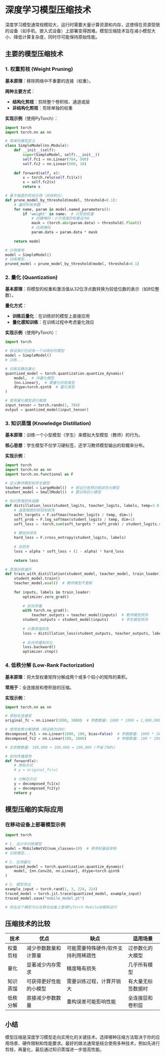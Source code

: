 # 深度学习模型压缩技术

深度学习模型通常规模较大，运行时需要大量计算资源和内存，这使得在资源受限的设备（如手机、嵌入式设备）上部署变得困难。模型压缩技术旨在减小模型大小、降低计算复杂度，同时尽可能保持原始性能。

## 主要的模型压缩技术

### 1. 权重剪枝 (Weight Pruning)

**基本原理**：移除网络中不重要的连接（权重）。

**两种主要方式**：
- **结构化剪枝**：剪除整个卷积核、通道或层
- **非结构化剪枝**：剪除单独的权重

**实现示例**（使用PyTorch）：

```python
import torch
import torch.nn as nn

# 简单的模型定义
class SimpleModel(nn.Module):
    def __init__(self):
        super(SimpleModel, self).__init__()
        self.fc1 = nn.Linear(784, 500)
        self.fc2 = nn.Linear(500, 10)
        
    def forward(self, x):
        x = torch.relu(self.fc1(x))
        x = self.fc2(x)
        return x

# 基于幅度的剪枝示例（非结构化）
def prune_model_by_threshold(model, threshold=0.1):
    # 遍历所有参数
    for name, param in model.named_parameters():
        if 'weight' in name:  # 只剪枝权重
            # 创建掩码：小于阈值的权重设为0
            mask = (torch.abs(param.data) > threshold).float()
            # 应用掩码
            param.data = param.data * mask
    
    return model

# 示例使用
model = SimpleModel()
# 训练模型...
pruned_model = prune_model_by_threshold(model, threshold=0.1)
```

### 2. 量化 (Quantization)

**基本原理**：将模型的权重和激活值从32位浮点数转换为较低位数的表示（如8位整数）。

**量化方式**：
- **训练后量化**：在训练好的模型上直接应用
- **量化感知训练**：在训练过程中考虑量化效应

**实现示例**（使用PyTorch）：

```python
import torch

# 假设我们已经有一个训练好的模型
model = SimpleModel()
# 训练...

# 训练后静态量化
quantized_model = torch.quantization.quantize_dynamic(
    model,  # 待量化模型
    {nn.Linear},  # 要量化的层类型
    dtype=torch.qint8  # 量化类型
)

# 使用量化模型进行推理
input_tensor = torch.randn(1, 784)
output = quantized_model(input_tensor)
```

### 3. 知识蒸馏 (Knowledge Distillation)

**基本原理**：训练一个小型模型（学生）来模拟大型模型（教师）的行为。

**核心思想**：学生模型不仅学习硬标签，还学习教师模型输出的软概率分布。

**实现示例**：

```python
import torch
import torch.nn as nn
import torch.nn.functional as F

# 定义教师模型和学生模型
teacher_model = LargeModel()  # 假设已有预训练好的大模型
student_model = SmallModel()  # 要训练的小模型

# 知识蒸馏损失函数
def distillation_loss(student_logits, teacher_logits, labels, temp=3.0, alpha=0.5):
    # 温度缩放的软目标损失
    soft_targets = F.softmax(teacher_logits / temp, dim=1)
    soft_prob = F.log_softmax(student_logits / temp, dim=1)
    soft_loss = -torch.sum(soft_targets * soft_prob) / student_logits.size(0) * (temp * temp)
    
    # 硬目标损失
    hard_loss = F.cross_entropy(student_logits, labels)
    
    # 总损失
    loss = alpha * soft_loss + (1 - alpha) * hard_loss
    
    return loss

# 蒸馏训练循环
def train_with_distillation(student_model, teacher_model, train_loader, optimizer):
    student_model.train()
    teacher_model.eval()  # 教师模型不更新
    
    for inputs, labels in train_loader:
        optimizer.zero_grad()
        
        # 前向传播
        with torch.no_grad():
            teacher_outputs = teacher_model(inputs)  # 教师模型预测
        student_outputs = student_model(inputs)      # 学生模型预测
        
        # 计算蒸馏损失
        loss = distillation_loss(student_outputs, teacher_outputs, labels)
        
        # 反向传播和优化
        loss.backward()
        optimizer.step()
```

### 4. 低秩分解 (Low-Rank Factorization)

**基本原理**：将大型权重矩阵分解成两个或多个较小的矩阵的乘积。

**常用于**：全连接层和卷积层的压缩。

**实现示例**：

```python
import torch.nn as nn

# 原始全连接层
original_fc = nn.Linear(1000, 1000)  # 参数数量: 1000 * 1000 = 1,000,000

# 使用低秩分解替换（假设秩为100）
decomposed_fc1 = nn.Linear(1000, 100, bias=False)  # 参数数量: 1000 * 100 = 100,000
decomposed_fc2 = nn.Linear(100, 1000)              # 参数数量: 100 * 1000 = 100,000

# 总参数数量: 100,000 + 100,000 = 200,000 (节省了80%)

# 前向传播使用
def forward(x):
    # 原始方式
    # y = original_fc(x)
    
    # 分解后方式
    y = decomposed_fc1(x)
    y = decomposed_fc2(y)
    return y
```

## 模型压缩的实际应用

### 在移动设备上部署模型示例

```python
import torch

# 1. 设计并训练模型
model = MobileNetV2(num_classes=10)  # 使用轻量级架构
# 训练模型...

# 2. 应用量化
quantized_model = torch.quantization.quantize_dynamic(
    model, {nn.Conv2d, nn.Linear}, dtype=torch.qint8
)

# 3. 模型导出
example_input = torch.rand(1, 3, 224, 224)
traced_model = torch.jit.trace(quantized_model, example_input)
traced_model.save("mobile_model.pt")

# 现在这个模型可以在移动设备上使用PyTorch Mobile加载和运行
```

## 压缩技术的比较

| 技术 | 优点 | 缺点 | 适用场景 |
|------|------|------|----------|
| 权重剪枝 | 减少参数数量和计算量 | 可能需要特殊硬件/软件支持利用稀疏性 | 过参数化的大模型 |
| 量化 | 显著减少内存需求 | 精度略有损失 | 几乎所有模型 |
| 知识蒸馏 | 可获得更好性能的小模型 | 需要训练过程，计算开销大 | 有大量无标签数据时 |
| 低秩分解 | 直接减少参数数量 | 重构误差可能影响性能 | 全连接层和卷积层 |

## 小结

模型压缩是深度学习模型走向实用化的关键技术。选择哪种压缩方法取决于你的应用场景、硬件限制和性能要求。最好的做法通常是结合使用多种技术，例如先进行剪枝，再量化，最后通过知识蒸馏进一步提高性能。